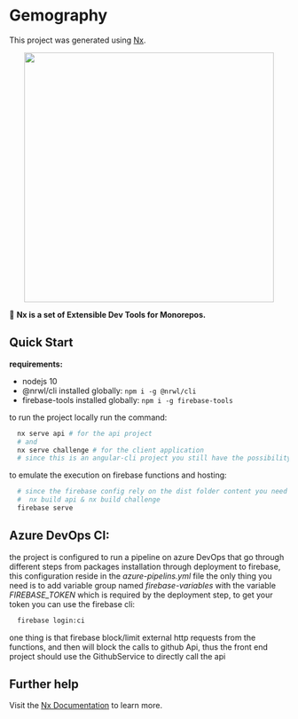 # Gemography

This project was generated using [Nx](https://nx.dev).

<p align="center"><img src="https://raw.githubusercontent.com/nrwl/nx/master/nx-logo.png" width="450"></p>

🔎 **Nx is a set of Extensible Dev Tools for Monorepos.**

## Quick Start

**requirements:** 
- nodejs 10
- @nrwl/cli installed globally:
    ``` npm i -g @nrwl/cli ```
- firebase-tools installed globally: 
    ``` npm i -g firebase-tools ```

to run the project locally run the command:
```bash 
  nx serve api # for the api project
  # and 
  nx serve challenge # for the client application
  # since this is an angular-cli project you still have the possibility to run it using ng serve
```
to emulate the execution on firebase functions and hosting: 
```bash
  # since the firebase config rely on the dist folder content you need to build the projects through:
  #  nx build api & nx build challenge
  firebase serve
``` 

## Azure DevOps CI: 

the project is configured to run a pipeline on azure DevOps that go through different steps from packages installation through deployment to firebase, this configuration reside in the *azure-pipelins.yml* file the only thing you need is to add variable group named *firebase-variables* with the variable *FIREBASE_TOKEN* which is required by the deployment step, to get your token you can use the firebase cli: 
```bash 
  firebase login:ci
``` 
one thing is that firebase block/limit external http requests from the functions, and then will block the calls to github Api, thus the front end project should use the GithubService to directly call the api 


## Further help

Visit the [Nx Documentation](https://nx.dev/angular) to learn more.
